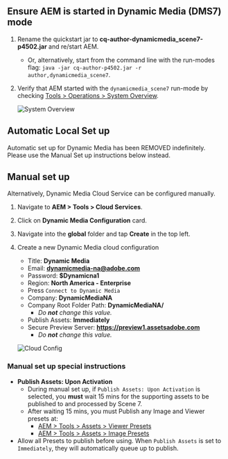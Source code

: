 
## Ensure AEM is started in Dynamic Media (DMS7) mode

1. Rename the quickstart jar to **cq-author-dynamicmedia_scene7-p4502.jar** and re/start AEM.
    * Or, alternatively, start from the command line with the run-modes flag: `java -jar cq-author-p4502.jar -r author,dynamicmedia_scene7`.
2. Verify that AEM started with the `dynamicmedia_scene7` run-mode by checking [Tools > Operations > System Overview](/libs/granite/operations/content/systemoverview.html).
    
    ![System Overview](./dynamic-media/images/system-overview.png)

## Automatic Local Set up

Automatic set up for Dynamic Media has been REMOVED indefinitely. Please use the Manual Set up instructions below instead.

<!--
Click the button below to automatically set up the Dynamic Media Cloud Service.

**AFTER CLICKING, BE PATIENT... you will be re-directed to a success or failure page indicating if it's set up successfully.**

<a href="/apps/demo-utils/instructions/dynamic-media.install.html?id=na" class="button">Configure for North America</a>
-->

## Manual set up

Alternatively, Dynamic Media Cloud Service can be configured manually.

1. Navigate to **AEM > Tools > Cloud Services**.
2. Click on **Dynamic Media Configuration** card.
3. Navigate into the **global** folder and tap **Create** in the top left.
4. Create a new Dynamic Media cloud configuration
    * Title: **Dynamic Media**
    * Email: **dynamicmedia-na@adobe.com**
    * Password: **$Dynamicna1**
    * Region: **North America - Enterprise**
    * Press `Connect to Dynamic Media`
    * Company: **DynamicMediaNA**
    * Company Root Folder Path: **DynamicMediaNA/**
        * *Do **not** change this value.*
    * Publish Assets: **Immediately**
    * Secure Preview Server: **https://preview1.assetsadobe.com**
        * *Do **not** change this value.*

    ![Cloud Config](./dynamic-media/images/cloud-config.png)

### Manual set up special instructions

* **Publish Assets: Upon Activation**
    * During manual set up, if `Publish Assets: Upon Activation` is selected, you **must** wait 15 mins for the supporting assets to be published to and processed by Scene 7.
    * After waiting 15 mins, you must Publish any Image and Viewer presets at:
        * <a href="/mnt/overlay/dam/gui/content/s7dam/viewerpresets/viewerpresets.html" target="_blank">AEM > Tools > Assets > Viewer Presets</a>
        * <a href="/mnt/overlay/dam/gui/content/s7dam/imagepresets/imagepresets.html" target="_blank">AEM > Tools > Assets > Image Presets</a>
* Allow all Presets to publish before using. When `Publish Assets` is set to `Immediately`, they will automatically queue up to publish.

